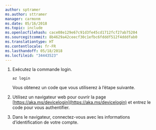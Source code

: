 ```yaml
---
author: sptramer
ms.author: sttramer
manager: carmonm
ms.date: 05/16/2018
ms.topic: include
ms.openlocfilehash: cace08e129e67c91d3fe45cd1712fcf27ab75204
ms.sourcegitcommit: 8b4629a42ceecf30c1efbc6fdddf512f4dddfab0
ms.translationtype: HT
ms.contentlocale: fr-FR
ms.lasthandoff: 05/18/2018
ms.locfileid: "34443523"
---
```

1. Exécutez la commande login.

    ```azurecli-interactive
    az login
    ```

   Vous obtenez un code que vous utiliserez à l’étape suivante.

2. Utilisez un navigateur web pour ouvrir la page [https://aka.ms/devicelogin](https://aka.ms/devicelogin) et entrez le code pour vous authentifier.

3. Dans le navigateur, connectez-vous avec les informations d’identification de votre compte.
